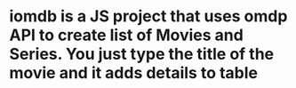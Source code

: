 # iomdb is a JS project that uses omdp API to create list of Movies and Series. You just type the title of the movie and it adds details to table
